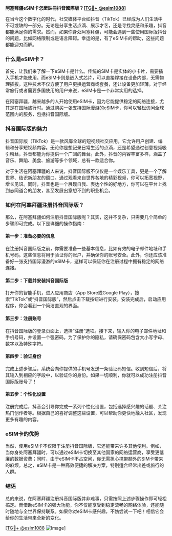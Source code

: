 **阿塞拜疆eSIM卡怎麽註冊抖音國際版？[[TG💪+ @esim1088](https://t.me/s/esim1088)]**

在当今这个数字化的时代，社交媒体平台如抖音（TikTok）已经成为人们生活中不可或缺的一部分。无论是分享生活点滴、展示才艺，还是寻找灵感和乐趣，抖音都能满足你的需求。然而，如果你身处阿塞拜疆，可能会遇到一些使用国际版抖音的问题，比如网络限制或是语言障碍。幸运的是，有了eSIM卡的帮助，这些问题都能迎刃而解。

### 什么是eSIM卡？

首先，让我们来了解一下eSIM卡是什么。传统的SIM卡是实体的小卡片，需要插入手机才能使用。而eSIM卡则是嵌入式芯片，可以直接焊接在设备内部，无需物理插拔。这种技术不仅方便了用户更换运营商或套餐，还让设备更加轻薄。对于经常旅行或者需要多国使用的用户来说，eSIM卡是一个非常实用的选择。

在阿塞拜疆，越来越多的人开始使用eSIM卡，因为它能提供稳定的网络连接，尤其是在国际旅行时。通过购买一张支持国际漫游的eSIM卡，你可以轻松访问全球范围内的服务，包括抖音国际版。

### 抖音国际版的魅力

抖音国际版（TikTok）是一款风靡全球的短视频社交应用，它允许用户创建、编辑和分享短视频内容。无论你是想记录日常生活的点滴，还是希望通过创意视频吸引粉丝，抖音都能为你提供一个广阔的舞台。此外，抖音的内容丰富多样，涵盖了音乐、舞蹈、美食、旅游等多个领域，总有一款适合你。

对于生活在阿塞拜疆的人来说，抖音国际版不仅仅是一个娱乐工具，更是一个了解世界、结识新朋友的窗口。通过观看来自世界各地的精彩视频，你可以拓宽视野，增长见识。同时，抖音也是一个展现自我、表达个性的好地方，你可以在平台上找到志同道合的朋友，甚至发展出意想不到的职业机会。

### 如何在阿塞拜疆注册抖音国际版？

那么，在阿塞拜疆如何注册抖音国际版呢？其实，这并不复杂，只需要几个简单的步骤即可完成。以下是详细的操作指南：

#### 第一步：准备必要的信息

在注册抖音国际版之前，你需要准备一些基本信息，比如有效的电子邮件地址和手机号码。这些信息将用于验证你的账户，并确保你的账号安全。此外，你还应该准备好一张支持国际漫游的eSIM卡，这样可以保证你在注册过程中拥有稳定的网络连接。

#### 第二步：下载并安装抖音国际版

打开你的智能手机，进入应用商店（App Store或Google Play），搜索“TikTok”或“抖音国际版”，然后点击下载按钮进行安装。安装完成后，启动应用程序，你会看到一个简洁直观的界面。

#### 第三步：注册账号

在抖音国际版的登录页面上，选择“注册”选项。接下来，输入你的电子邮件地址和手机号码，并设置一个强密码。为了保护你的隐私，请确保密码包含大小写字母、数字以及特殊字符。

#### 第四步：验证身份

完成上述步骤后，系统会向你提供的手机号发送一条验证码短信。收到短信后，将其输入到相应的字段中，以验证你的身份。如果一切顺利，你就可以成功注册抖音国际版账号了！

#### 第五步：个性化设置

注册完成后，抖音会引导你完成一系列个性化设置，包括选择感兴趣的话题、关注热门创作者等。根据自己的喜好调整这些设置，可以帮助你更快地融入社区，发现更多有趣的内容。

### eSIM卡的优势

当然，使用eSIM卡不仅限于注册抖音国际版，它还能带来许多其他便利。例如，当你身处阿塞拜疆时，可以通过eSIM卡切换至其他国家的网络运营商，享受更低廉的数据资费；同时，由于eSIM卡不占空间，你无需担心携带额外的SIM卡带来的麻烦。总之，eSIM卡是一种高效便捷的解决方案，特别适合经常出差或旅行的人群。

### 结语

总的来说，在阿塞拜疆注册抖音国际版并非难事，只需按照上述步骤操作即可轻松搞定。而借助eSIM卡的强大功能，你不仅能享受到稳定流畅的网络体验，还能随时随地与全世界保持联系。如果你对eSIM卡感兴趣，不妨尝试一下吧！相信它会给你的生活带来全新的变化。

[[TG💪+ @esim1088](https://t.me/s/esim1088) ![Image](https://i.postimg.cc/4NQfJmqS/Snipaste-2025-05-13-00-14-12.png)]
